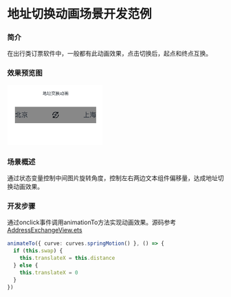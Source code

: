 
# 地址切换动画场景开发范例

### 简介

在出行类订票软件中，一般都有此动画效果，点击切换后，起点和终点互换。

### 效果预览图

![](../../screenshots/device/AddressExchange.gif)


### 场景概述

通过状态变量控制中间图片旋转角度，控制左右两边文本组件偏移量，达成地址切换动画效果。


### 开发步骤

通过onclick事件调用animationTo方法实现动画效果。源码参考[AddressExchangeView.ets](./src/main/ets/view/AddressExchangeView.ets)
  ```ts
  animateTo({ curve: curves.springMotion() }, () => {
    if (this.swap) {
      this.translateX = this.distance
    } else {
      this.translateX = 0
    }
  })
  ```